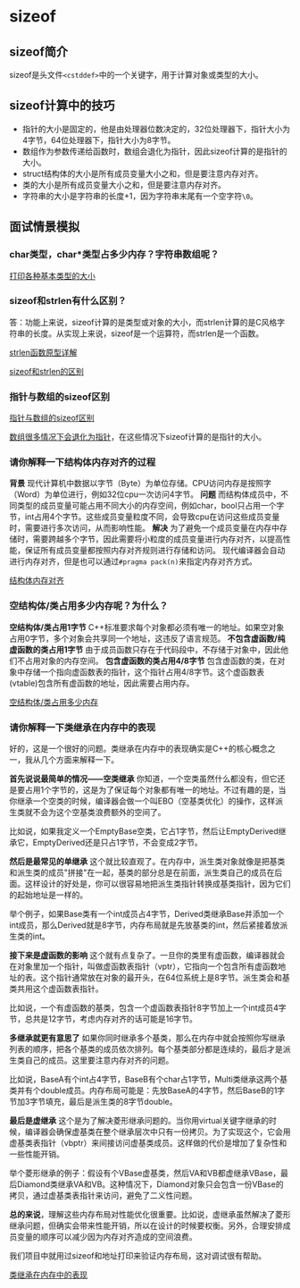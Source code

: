 # sizeof

## sizeof简介

sizeof是头文件`<cstddef>`中的一个关键字，用于计算对象或类型的大小。

## sizeof计算中的技巧

- 指针的大小是固定的，他是由处理器位数决定的，32位处理器下，指针大小为4字节，64位处理器下，指针大小为8字节。
- 数组作为参数传递给函数时，数组会退化为指针，因此sizeof计算的是指针的大小。
- struct结构体的大小是所有成员变量大小之和，但是要注意内存对齐。
- 类的大小是所有成员变量大小之和，但是要注意内存对齐。
- 字符串的大小是字符串的长度+1，因为字符串末尾有一个空字符`\0`。

## 面试情景模拟

### char类型，char*类型占多少内存？字符串数组呢？

[打印各种基本类型的大小](../.CodeReference/sizeof/sizeof_basic_types.cpp)

### sizeof和strlen有什么区别？

答：功能上来说，sizeof计算的是类型或对象的大小，而strlen计算的是C风格字符串的长度。从实现上来说，sizeof是一个运算符，而strlen是一个函数。

[strlen函数原型详解](../notes/strlen.md)

[sizeof和strlen的区别](../.CodeReference/sizeof/sizeof_strlen.cpp)

### 指针与数组的sizeof区别

[指针与数组的sizeof区别](../.CodeReference/sizeof/sizeof_array_vs_pointer.cpp)

[数组很多情况下会退化为指针](../.CodeReference/array_to_pointer/array_to_pointer.cpp)，在这些情况下sizeof计算的是指针的大小。

### 请你解释一下结构体内存对齐的过程

**背景**
现代计算机中数据以字节（Byte）为单位存储。CPU访问内存是按照字（Word）为单位进行，例如32位cpu一次访问4字节。
**问题**
而结构体成员中，不同类型的成员变量可能占用不同大小的内存空间，例如char，bool只占用一个字节，int占用4个字节。这些成员变量粒度不同，会导致cpu在访问这些成员变量时，需要进行多次访问，从而影响性能。
**解决**
为了避免一个成员变量在内存中存储时，需要跨越多个字节，因此需要将小粒度的成员变量进行内存对齐，以提高性能，保证所有成员变量都按照内存对齐规则进行存储和访问。
现代编译器会自动进行内存对齐，但是也可以通过`#pragma pack(n)`来指定内存对齐方式。

[结构体内存对齐](../.CodeReference/sizeof/sizeof_struct_align.cpp)

### 空结构体/类占用多少内存呢？为什么？

**空结构体/类占用1字节**
C++标准要求每个对象都必须有唯一的地址。如果空对象占用0字节，多个对象会共享同一个地址，这违反了语言规范。
**不包含虚函数/纯虚函数的类占用1字节**
由于成员函数只存在于代码段中，不存储于对象中，因此他们不占用对象的内存空间。
**包含虚函数的类占用4/8字节**
包含虚函数的类，在对象中存储一个指向虚函数表的指针，这个指针占用4/8字节。这个虚函数表(vtable)包含所有虚函数的地址，因此需要占用内存。

[空结构体/类占用多少内存](../.CodeReference/sizeof/sizeof_empty_struct.cpp)

### 请你解释一下类继承在内存中的表现

好的，这是一个很好的问题。类继承在内存中的表现确实是C++的核心概念之一，我从几个方面来解释一下。

**首先说说最简单的情况——空类继承**
你知道，一个空类虽然什么都没有，但它还是要占用1个字节的，这是为了保证每个对象都有唯一的地址。不过有趣的是，当你继承一个空类的时候，编译器会做一个叫EBO（空基类优化）的操作，这样派生类就不会为这个空基类浪费额外的空间了。

比如说，如果我定义一个EmptyBase空类，它占1字节，然后让EmptyDerived继承它，EmptyDerived还是只占1字节，不会变成2字节。

**然后是最常见的单继承**
这个就比较直观了。在内存中，派生类对象就像是把基类和派生类的成员"拼接"在一起，基类的部分总是在前面，派生类自己的成员在后面。这样设计的好处是，你可以很容易地把派生类指针转换成基类指针，因为它们的起始地址是一样的。

举个例子，如果Base类有一个int成员占4字节，Derived类继承Base并添加一个int成员，那么Derived就是8字节，内存布局就是先放基类的int，然后紧接着放派生类的int。

**接下来是虚函数的影响**
这个就有点复杂了。一旦你的类里有虚函数，编译器就会在对象里加一个指针，叫做虚函数表指针（vptr），它指向一个包含所有虚函数地址的表。这个指针通常放在对象的最开头，在64位系统上是8字节。派生类会和基类共用这个虚函数表指针。

比如说，一个有虚函数的基类，包含一个虚函数表指针8字节加上一个int成员4字节，总共是12字节，考虑内存对齐的话可能是16字节。

**多继承就更有意思了**
如果你同时继承多个基类，那么在内存中就会按照你写继承列表的顺序，把各个基类的成员依次排列。每个基类部分都是连续的，最后才是派生类自己的成员。这里要注意内存对齐的问题。

比如说，BaseA有个int占4字节，BaseB有个char占1字节，Multi类继承这两个基类并有个double成员。内存布局可能是：先放BaseA的4字节，然后BaseB的1字节加3字节填充，最后是派生类的8字节double。

**最后是虚继承**
这个是为了解决菱形继承问题的。当你用virtual关键字继承的时候，编译器会确保虚基类在整个继承层次中只有一份拷贝。为了实现这个，它会用虚基类表指针（vbptr）来间接访问虚基类成员。这样做的代价是增加了复杂性和一些性能开销。

举个菱形继承的例子：假设有个VBase虚基类，然后VA和VB都虚继承VBase，最后Diamond类继承VA和VB。这种情况下，Diamond对象只会包含一份VBase的拷贝，通过虚基类表指针来访问，避免了二义性问题。

**总的来说**，理解这些内存布局对性能优化很重要。比如说，虚继承虽然解决了菱形继承问题，但确实会带来性能开销，所以在设计的时候要权衡。另外，合理安排成员变量的顺序可以减少因为内存对齐造成的空间浪费。

我们项目中就用过sizeof和地址打印来验证内存布局，这对调试很有帮助。

[类继承在内存中的表现](../.CodeReference/sizeof/sizeof_inheritance.cpp)

<!-- 
### 虚函数对类大小的影响
[代码实现与总结](../.CodeReference/sizeof/sizeof_virtual.cpp)

### 多维数组的sizeof
[代码实现与总结](../.CodeReference/sizeof/sizeof_2d_array.cpp)

### 字符串字面量与sizeof
[代码实现与总结](../.CodeReference/sizeof/sizeof_string_literal.cpp)

### sizeof和动态分配内存
[代码实现与总结](../.CodeReference/sizeof/sizeof_dynamic_array.cpp)

### 联合体的sizeof
[代码实现与总结](../.CodeReference/sizeof/sizeof_union.cpp)

### 函数类型与sizeof
[代码实现与总结](../.CodeReference/sizeof/sizeof_function.cpp)
 -->
